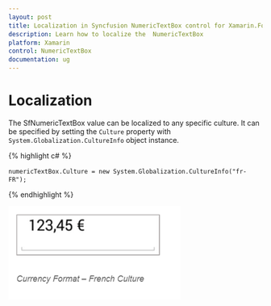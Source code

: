 ```yaml
---
layout: post
title: Localization in Syncfusion NumericTextBox control for Xamarin.Forms
description: Learn how to localize the  NumericTextBox
platform: Xamarin
control: NumericTextBox
documentation: ug
---
```

# Localization

The SfNumericTextBox value can be localized to any specific culture. It can be specified by setting the `Culture` property with `System.Globalization.CultureInfo` object instance.


{% highlight c# %}

	numericTextBox.Culture = new System.Globalization.CultureInfo("fr-FR");
	
{% endhighlight %}


![](images/Culture.png)

